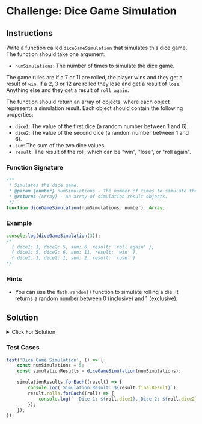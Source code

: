 # Challenge: Dice Game Simulation

## Instructions

Write a function called `diceGameSimulation` that simulates this dice game. The function should take one argument:

-   `numSimulations`: The number of times to simulate the dice game.

The game rules are if a 7 or 11 are rolled, the player wins and they get a result of `win`. If a 2, 3 or 12 are rolled they lose and get a result of `lose`. Anything else and they get a result of `roll again`.

The function should return an array of objects, where each object represents a simulation result. Each object should contain the following properties:

-   `dice1`: The value of the first dice (a random number between 1 and 6).
-   `dice2`: The value of the second dice (a random number between 1 and 6).
-   `sum`: The sum of the two dice values.
-   `result`: The result of the roll, which can be "win", "lose", or "roll again".

### Function Signature

```js
/**
 * Simulates the dice game.
 * @param {number} numSimulations - The number of times to simulate the dice game.
 * @returns {Array} - An array of simulation result objects.
 */
function diceGameSimulation(numSimulations: number): Array;
```

### Example

```js
console.log(diceGameSimulation(3));
/*
  { dice1: 1, dice2: 5, sum: 6, result: 'roll again' },
  { dice1: 5, dice2: 6, sum: 11, result: 'win' },
  { dice1: 1, dice2: 1, sum: 2, result: 'lose' }
*/
```

### Hints

-   You can use the `Math.random()` function to simulate rolling a die. It returns a random number between 0 (inclusive) and 1 (exclusive).

## Solution

<details>
  <summary>Click For Solution</summary>

```js
function rollDice() {
    return Math.floor(Math.random() * 6) + 1;
}

function diceGameSimulation(numSimulations) {
    const results = [];

    for (let i = 0; i < numSimulations; i++) {
        const dice1 = rollDice();
        const dice2 = rollDice();
        const sum = dice1 + dice2;

        let result = '';
        if (sum === 7 || sum === 11) {
            result = 'win';
        } else if (sum === 2 || sum === 3 || sum === 12) {
            result = 'lose';
        } else {
            result = 'roll again';
        }

        results.push({ dice1, dice2, sum, result });
    }

    return results;
}

module.exports = diceGameSimulation;
```

### Explanation

-   The `rollDice` function simulates rolling a single die. It uses `Math.random()` to generate a random decimal between 0 (inclusive) and 1 (exclusive), multiplies it by 6, rounds down, and adds 1 to get a random number between 1 and 6.
-   The `diceGameSimulation` function simulates the dice game for the specified number of simulations. It uses the `rollDice` function to generate random dice values and calculates the sum of the two dice.
-   Depending on the sum, the `result` property is determined according to the game rules.
-   The results of each simulation are stored in an array of objects.
-   The module exports the `diceGameSimulation` function to make it accessible in other files.

</details>

### Test Cases

```js
test('Dice Game Simulation', () => {
    const numSimulations = 5;
    const simulationResults = diceGameSimulation(numSimulations);

    simulationResults.forEach((result) => {
        console.log(`Simulation Result: ${result.finalResult}`);
        result.rolls.forEach((roll) => {
            console.log(`  Dice 1: ${roll.dice1}, Dice 2: ${roll.dice2}, Sum: ${roll.sum}, Result: ${roll.result}`);
        });
    });
});
```
